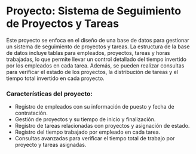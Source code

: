 # Proyecto: Sistema de Seguimiento de Proyectos y Tareas

Este proyecto se enfoca en el diseño de una base de datos para gestionar un sistema de seguimiento de proyectos y tareas. La estructura de la base de datos incluye tablas para empleados, proyectos, tareas y horas trabajadas, lo que permite llevar un control detallado del tiempo invertido por los empleados en cada tarea. Además, se pueden realizar consultas para verificar el estado de los proyectos, la distribución de tareas y el tiempo total invertido en cada proyecto.

### Características del proyecto:
- Registro de empleados con su información de puesto y fecha de contratación.
- Gestión de proyectos y su tiempo de inicio y finalización.
- Registro de tareas relacionadas con proyectos y asignación de estado.
- Registro del tiempo trabajado por empleado en cada tarea.
- Consultas avanzadas para verificar el tiempo total de trabajo por proyecto y tareas asignadas.

